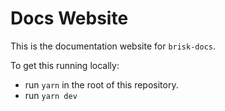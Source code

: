 # Docs Website

This is the documentation website for `brisk-docs`.

To get this running locally:

- run `yarn` in the root of this repository.
- run `yarn dev`
